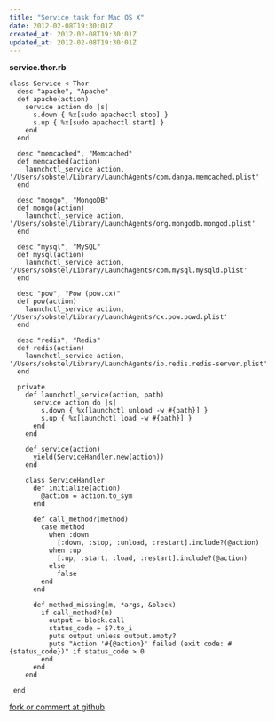 ```yaml
---
title: "Service task for Mac OS X"
date: 2012-02-08T19:30:01Z
created_at: 2012-02-08T19:30:01Z
updated_at: 2012-02-08T19:30:01Z
---
```


<strong>service.thor.rb</strong>

    class Service < Thor
      desc "apache", "Apache"
      def apache(action)
        service action do |s|
          s.down { %x[sudo apachectl stop] }
          s.up { %x[sudo apachectl start] }
        end
      end
    
      desc "memcached", "Memcached"
      def memcached(action)
        launchctl_service action, '/Users/sobstel/Library/LaunchAgents/com.danga.memcached.plist'
      end
    
      desc "mongo", "MongoDB"
      def mongo(action)
        launchctl_service action, '/Users/sobstel/Library/LaunchAgents/org.mongodb.mongod.plist'
      end
    
      desc "mysql", "MySQL"
      def mysql(action)
        launchctl_service action, '/Users/sobstel/Library/LaunchAgents/com.mysql.mysqld.plist'  
      end
      
      desc "pow", "Pow (pow.cx)"
      def pow(action)
        launchctl_service action, '/Users/sobstel/Library/LaunchAgents/cx.pow.powd.plist'
      end
    
      desc "redis", "Redis"
      def redis(action)
        launchctl_service action, '/Users/sobstel/Library/LaunchAgents/io.redis.redis-server.plist'
      end
    
      private
        def launchctl_service(action, path)
          service action do |s|
            s.down { %x[launchctl unload -w #{path}] }
            s.up { %x[launchctl load -w #{path}] }
          end
        end
    
        def service(action)     
          yield(ServiceHandler.new(action))
        end
    
        class ServiceHandler
          def initialize(action)
            @action = action.to_sym
          end
    
          def call_method?(method)
            case method
              when :down
                [:down, :stop, :unload, :restart].include?(@action)
              when :up
                [:up, :start, :load, :restart].include?(@action)
              else
                false
            end
          end
    
          def method_missing(m, *args, &block)
            if call_method?(m)
              output = block.call
              status_code = $?.to_i
              puts output unless output.empty?
              puts "Action '#{@action}' failed (exit code: #{status_code})" if status_code > 0
            end
          end
        end
     
     end


[fork or comment at github](https://gist.github.com/1772677)
